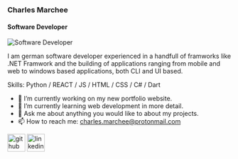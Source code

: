 ### Charles Marchee
#### Software Developer
![Software Developer](https://images.pond5.com/blue-programming-code-background-abstract-footage-090894338_prevstill.jpeg)

I am german software developer experienced in a handfull of framworks like .NET Framwork and the building of applications ranging from mobile and web to windows based applications, both CLI and UI based.  

Skills: Python / REACT / JS / HTML / CSS / C# / Dart

- 🔭 I’m currently working on my new portfolio website. 
- 🌱 I’m currently learning web development in more detail. 
- 💬 Ask me about anything you would like to about my projects. 
- 📫 How to reach me: charles.marchee@protonmail.com 


[<img src='https://cdn.jsdelivr.net/npm/simple-icons@3.0.1/icons/github.svg' alt='github' height='40'>](https://github.com/charles-marchee)  [<img src='https://cdn.jsdelivr.net/npm/simple-icons@3.0.1/icons/linkedin.svg' alt='linkedin' height='40'>](https://www.linkedin.com/in/charles-marchee/)  

